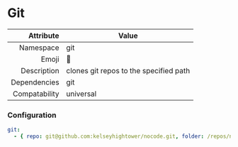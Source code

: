 # Git

| Attribute     | Value                                     |
|--------------:|-------------------------------------------|
| Namespace     | git                                       |
| Emoji         | 💾                                        |
| Description   | clones git repos to the specified path    |
| Dependencies  | git                                       |
| Compatability | universal                                 |

### Configuration
```yml
git:
  - { repo: git@github.com:kelseyhightower/nocode.git, folder: /repos/nocode }

```
